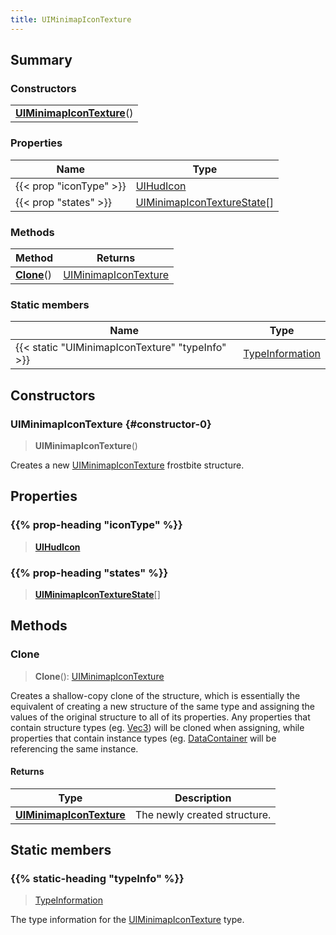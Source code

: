```yaml
---
title: UIMinimapIconTexture
---
```



## Summary
### Constructors
| |
| ----------- |
| **[UIMinimapIconTexture](#constructor-0)**() |

### Properties
| Name | Type |
| ---- | ---- |
| {{< prop "iconType" >}} | [UIHudIcon](/vext/ref/fb/uihudicon) |
| {{< prop "states" >}} | [UIMinimapIconTextureState](/vext/ref/fb/uiminimapicontexturestate)[] |

### Methods
| Method | Returns |
| ------ | ---- |
| **[Clone](#clone)**() | [UIMinimapIconTexture](/vext/ref/fb/uiminimapicontexture) |

### Static members
| Name | Type |
| ---- | ---- |
| {{< static "UIMinimapIconTexture" "typeInfo" >}} | [TypeInformation](/vext/ref/shared/class/typeinformation) |

## Constructors
### UIMinimapIconTexture {#constructor-0}
> **UIMinimapIconTexture**()

Creates a new [UIMinimapIconTexture](/vext/ref/fb/uiminimapicontexture) frostbite structure.

## Properties
### {{% prop-heading "iconType" %}}
> **[UIHudIcon](/vext/ref/fb/uihudicon)**

### {{% prop-heading "states" %}}
> **[UIMinimapIconTextureState](/vext/ref/fb/uiminimapicontexturestate)**[]

## Methods
### Clone
> **Clone**(): [UIMinimapIconTexture](/vext/ref/fb/uiminimapicontexture)

Creates a shallow-copy clone of the structure, which is essentially the equivalent of creating a new structure of the same type and assigning the values of the original structure to all of its properties. Any properties that contain structure types (eg. [Vec3](/vext/ref/shared/class/vec3)) will be cloned when assigning, while properties that contain instance types (eg. [DataContainer](/vext/ref/shared/class/datacontainer) will be referencing the same instance.

#### Returns
| Type | Description |
| ---- | ----------- |
| **[UIMinimapIconTexture](/vext/ref/fb/uiminimapicontexture)** | The newly created structure. |

## Static members
### {{% static-heading "typeInfo" %}}
> [TypeInformation](/vext/ref/shared/class/typeinformation)

The type information for the [UIMinimapIconTexture](/vext/ref/fb/uiminimapicontexture) type.

